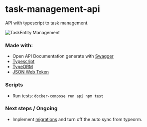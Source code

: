 # task-management-api
API with typescript to task management.

![TaskEntity Management](https://assets-global.website-files.com/6058ba87eec5713e5f80752a/6282f519081a58feae9b1fc4_Task-management-vs-project-management.jpeg)

### Made with:
- Open API Documentation generate with [Swagger](https://swagger.io/)
- [Typescript](https://www.typescriptlang.org/)
- [TypeORM](https://typeorm.io/)
- [JSON Web Token](https://jwt.io/)



### Scripts
- Run tests: `docker-compose run api npm test`


### Next steps / Ongoing
- Implement [migrations](https://orkhan.gitbook.io/typeorm/docs/migrations) and turn off the auto sync from typeorm.
